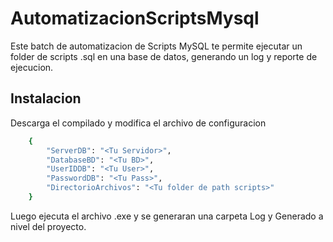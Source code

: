 
# AutomatizacionScriptsMysql

Este batch de automatizacion de Scripts MySQL te permite ejecutar un folder de scripts .sql en una base de datos, generando un log y reporte de ejecucion.
## Instalacion

Descarga el compilado y modifica el archivo de configuracion

```bash
    {
        "ServerDB": "<Tu Servidor>",
        "DatabaseBD": "<Tu BD>",
        "UserIDDB": "<Tu User>",
        "PasswordDB": "<Tu Pass>",
        "DirectorioArchivos": "<Tu folder de path scripts>"
    }
```
Luego ejecuta el archivo .exe y se generaran una carpeta Log y Generado a nivel del proyecto.
